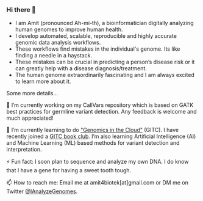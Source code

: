 ### Hi there 👋

 - I am Amit (pronounced Ah-mi-th), a bioinformatician digitally analyzing human genomes to improve human health.
 - I develop automated, scalable, reproducible and highly accurate genomic data analysis workflows.
 - These workflows find mistakes in the individual's genome. Its like finding a needle in a haystack. 
 - These mistakes can be crucial in predicting a person’s disease risk or it can greatly help with a disease diagnosis/treatment.
 - The human genome extraordinarily fascinating and I am always excited to learn more about it.

Some more details...

🔭 I’m currently working on my CallVars repository which is based on GATK best practices for germline variant detection. Any feedback is welcome and much appreciated!

🌱 I’m currently learning to do ["Genomics in the Cloud"](https://www.amazon.com/Genomics-Cloud-GATK-Spark-Docker/dp/1491975199/ref=sr_1_1?crid=LXSZSO8B3D7J&dchild=1&keywords=genomics+in+the+cloud&qid=1609662594&s=books&sprefix=genomics+in+%2Caps%2C183&sr=1-1) (GITC). I have recently joined a [GITC book club](https://www.youtube.com/channel/UCtdwGKTSsRQZgAO6D79lSPA). I’m also learning Artificial Intelligence (AI) and Machine Learning (ML) based methods for variant detection and interpretation.

⚡ Fun fact: I soon plan to sequence and analyze my own DNA. I do know that I have a gene for having a sweet tooth tough.

📫 How to reach me: Email me at amit4biotek[at]gmail.com or DM me on Twitter [@IAnalyzeGenomes](https://twitter.com/IAnalyzeGenomes).
